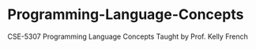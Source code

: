 # Programming-Language-Concepts
CSE-5307 Programming Language Concepts 
Taught by Prof. Kelly French
